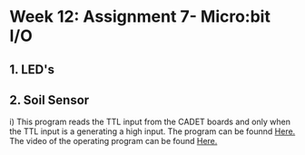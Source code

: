 # Week 12: Assignment 7- Micro:bit I/O

## 1. LED's 

## 2. Soil Sensor 

  i) This program reads the TTL input from the CADET boards and only when the TTL input is a generating a high input. The program can be founnd [Here.]("https://github.com/Introduction-to-Computer-Engineering/final-project-assignment-7-week-12-leeanswoo/blob/master/digital-in.js") The video of the operating program can be found [Here.]("https://imgur.com/a/pw2fL6A")

